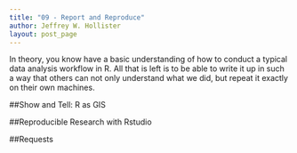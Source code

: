 ```yaml
---
title: "09 - Report and Reproduce"
author: Jeffrey W. Hollister
layout: post_page
---
```


In theory, you know have a basic understanding of how to conduct a typical data analysis workflow in R.  All that is left is to be able to write it up in such a way that others can not only understand what we did, but repeat it exactly on their own machines. 



##Show and Tell: R as GIS

##Reproducible Research with Rstudio

##Requests
